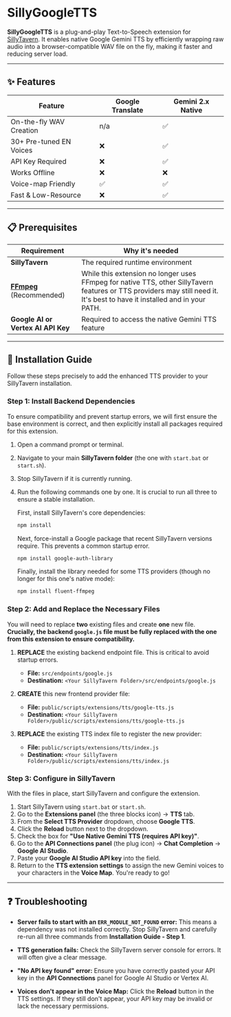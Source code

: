 # SillyGoogleTTS

**SillyGoogleTTS** is a plug-and-play Text-to-Speech extension for [SillyTavern](https://github.com/SillyTavern/SillyTavern). It enables native Google Gemini TTS by efficiently wrapping raw audio into a browser-compatible WAV file on the fly, making it faster and reducing server load.

---

## ✨ Features

| Feature                  | Google Translate | Gemini 2.x Native   |
| ------------------------ | ---------------- | ------------------- |
| On-the-fly WAV Creation  | n/a              | ✅                  |
| 30+ Pre-tuned EN Voices  | ❌               | ✅                  |
| API Key Required         | ❌               | ✅                  |
| Works Offline            | ❌               | ❌                  |
| Voice-map Friendly       | ✅               | ✅                  |
| Fast & Low-Resource      | ❌               | ✅                  |


---

## 📋 Prerequisites

| Requirement                          | Why it's needed                                   |
| ------------------------------------ | ------------------------------------------------- |
| **SillyTavern**                      | The required runtime environment                  |
| **[FFmpeg](https://ffmpeg.org/download.html)** (Recommended) | While this extension no longer uses FFmpeg for native TTS, other SillyTavern features or TTS providers may still need it. It's best to have it installed and in your PATH. |
| **Google AI or Vertex AI API Key**   | Required to access the native Gemini TTS feature  |

---

## 🚀 Installation Guide

Follow these steps precisely to add the enhanced TTS provider to your SillyTavern installation.

### Step 1: Install Backend Dependencies

To ensure compatibility and prevent startup errors, we will first ensure the base environment is correct, and then explicitly install all packages required for this extension.

1.  Open a command prompt or terminal.
2.  Navigate to your main **SillyTavern folder** (the one with `start.bat` or `start.sh`).
3.  Stop SillyTavern if it is currently running.
4.  Run the following commands one by one. It is crucial to run all three to ensure a stable installation.

    First, install SillyTavern's core dependencies:
    ```bash
    npm install
    ```
    Next, force-install a Google package that recent SillyTavern versions require. This prevents a common startup error.
    ```bash
    npm install google-auth-library
    ```
    Finally, install the library needed for some TTS providers (though no longer for this one's native mode):
    ```bash
    npm install fluent-ffmpeg
    ```

### Step 2: Add and Replace the Necessary Files

You will need to replace **two** existing files and create **one** new file. **Crucially, the backend `google.js` file must be fully replaced with the one from this extension to ensure compatibility.**

1.  **REPLACE** the existing backend endpoint file. This is critical to avoid startup errors.
    -   **File:** `src/endpoints/google.js`
    -   **Destination:** `<Your SillyTavern Folder>/src/endpoints/google.js`

2.  **CREATE** this new frontend provider file:
    -   **File:** `public/scripts/extensions/tts/google-tts.js`
    -   **Destination:** `<Your SillyTavern Folder>/public/scripts/extensions/tts/google-tts.js`

3.  **REPLACE** the existing TTS index file to register the new provider:
    -   **File:** `public/scripts/extensions/tts/index.js`
    -   **Destination:** `<Your SillyTavern Folder>/public/scripts/extensions/tts/index.js`

### Step 3: Configure in SillyTavern

With the files in place, start SillyTavern and configure the extension.

1.  Start SillyTavern using `start.bat` or `start.sh`.
2.  Go to the **Extensions panel** (the three blocks icon) -> **TTS** tab.
3.  From the **Select TTS Provider** dropdown, choose **Google TTS**.
4.  Click the **Reload** button next to the dropdown.
5.  Check the box for **"Use Native Gemini TTS (requires API key)"**.
6.  Go to the **API Connections panel** (the plug icon) -> **Chat Completion** -> **Google AI Studio**.
7.  Paste your **Google AI Studio API key** into the field.
8.  Return to the **TTS extension settings** to assign the new Gemini voices to your characters in the **Voice Map**. You're ready to go!

---

## ❓ Troubleshooting

-   **Server fails to start with an `ERR_MODULE_NOT_FOUND` error:** This means a dependency was not installed correctly. Stop SillyTavern and carefully re-run all three commands from **Installation Guide - Step 1**.

-   **TTS generation fails:** Check the SillyTavern server console for errors. It will often give a clear message.

-   **"No API key found" error:** Ensure you have correctly pasted your API key in the **API Connections** panel for Google AI Studio or Vertex AI.

-   **Voices don't appear in the Voice Map:** Click the **Reload** button in the TTS settings. If they still don't appear, your API key may be invalid or lack the necessary permissions.